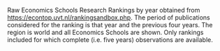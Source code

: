 Raw Economics Schools Research Rankings by year obtained from https://econtop.uvt.nl/rankingsandbox.php.  The period of publications considered for the ranking is that year and the previous four years.  The region is world and all Economics Schools are shown.  Only rankings included for which complete (i.e. five years) observations are available.
